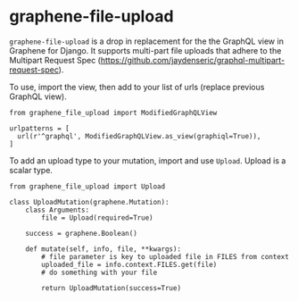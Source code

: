 # graphene-file-upload
`graphene-file-upload` is a drop in replacement for the the GraphQL view in Graphene for Django. It supports multi-part file uploads that adhere to the Multipart Request Spec (https://github.com/jaydenseric/graphql-multipart-request-spec).

To use, import the view, then add to your list of urls (replace previous GraphQL view).

```    
from graphene_file_upload import ModifiedGraphQLView

urlpatterns = [
  url(r'^graphql', ModifiedGraphQLView.as_view(graphiql=True)),
]
```

To add an upload type to your mutation, import and use `Upload`. Upload is a scalar type.

```
from graphene_file_upload import Upload

class UploadMutation(graphene.Mutation):
    class Arguments:
        file = Upload(required=True)

    success = graphene.Boolean()

    def mutate(self, info, file, **kwargs):
        # file parameter is key to uploaded file in FILES from context
        uploaded_file = info.context.FILES.get(file)
        # do something with your file

        return UploadMutation(success=True)
```
